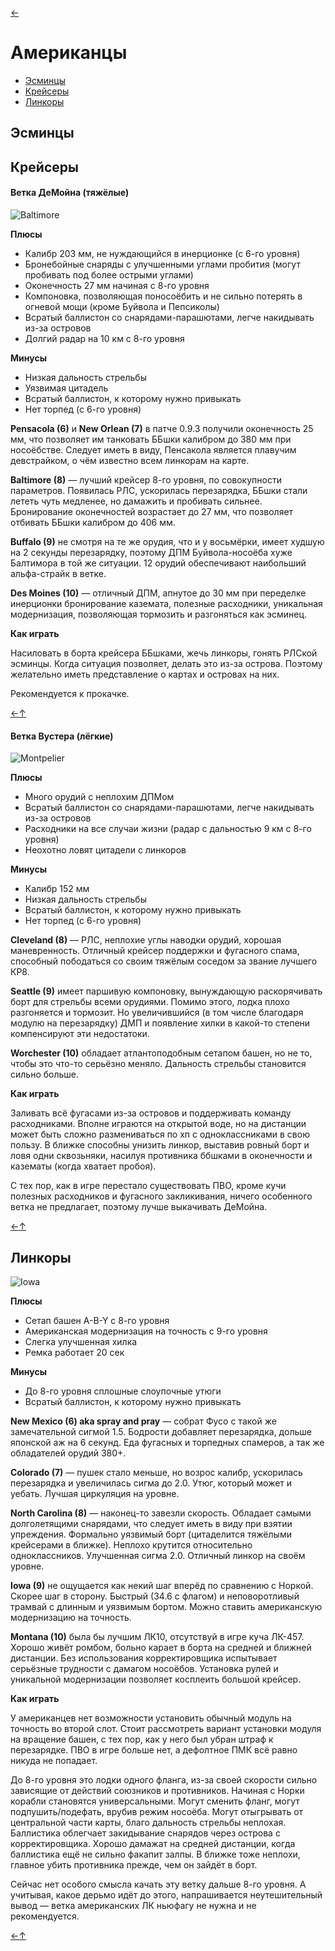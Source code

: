 [←](../readme.md)

# Американцы

- [Эсминцы](#Эсминцы)
- [Крейсеры](#Крейсеры)
- [Линкоры](#Линкоры)

## Эсминцы

## Крейсеры

#### Ветка ДеМойна (тяжёлые)
![Baltimore](../images/baltimore.jpg)

**Плюсы**
- Калибр 203 мм, не нуждающийся в инерционке (с 6-го уровня)
- Бронебойные снаряды с улучшенными углами пробития (могут пробивать под более острыми углами)
- Оконечность 27 мм начиная с 8-го уровня
- Компоновка, позволяющая поносоёбить и не сильно потерять в огневой мощи (кроме Буйвола и Пепсиколы)
- Всратый баллистон со снарядами-парашютами, легче накидывать из-за островов
- Долгий радар на 10 км с 8-го уровня

**Минусы**
- Низкая дальность стрельбы
- Уязвимая цитадель
- Всратый баллистон, к которому нужно привыкать
- Нет торпед (с 6-го уровня)

**Pensacola (6)** и **New Orlean (7)** в патче 0.9.3 получили оконечность 25 мм, что позволяет им танковать ББшки калибром до 380 мм при носоёбстве. Следует иметь в виду, Пенсакола является плавучим девстрайком, о чём известно всем линкорам на карте.

**Baltimore (8)** — лучший крейсер 8-го уровня, по совокупности параметров. Появилась РЛС, ускорилась перезарядка, ББшки стали лететь чуть медленее, но дамажить и пробивать сильнее. Бронирование оконечностей возрастает до 27 мм, что позволяет отбивать ББшки калибром до 406 мм.

**Buffalo (9)** не смотря на те же орудия, что и у восьмёрки, имеет худшую на 2 секунды перезарядку, поэтому ДПМ Буйвола-носоёба хуже Балтимора в той же ситуации. 12 орудий обеспечивают наибольший альфа-страйк в ветке.

**Des Moines (10)** — отличный ДПМ, апнутое до 30 мм при переделке инерционки бронирование каземата, полезные расходники, уникальная модернизация, позволяющая тормозить и разгоняться как эсминец.

**Как играть**

Насиловать в борта крейсера ББшками, жечь линкоры, гонять РЛСкой эсминцы. Когда ситуация позволяет, делать это из-за острова. Поэтому желательно иметь представление о картах и островах на них.

Рекомендуется к прокачке.

[←](../readme.md)[↑](#Американцы)

#### Ветка Вустера (лёгкие)
![Montpelier](../images/montpelier.jpg)

**Плюсы**
- Много орудий с неплохим ДПМом
- Всратый баллистон со снарядами-парашютами, легче накидывать из-за островов
- Расходники на все случаи жизни (радар с дальностью 9 км с 8-го уровня)
- Неохотно ловят цитадели с линкоров

**Минусы**
- Калибр 152 мм
- Низкая дальность стрельбы
- Всратый баллистон, к которому нужно привыкать
- Нет торпед (с 6-го уровня)

**Cleveland (8)** — РЛС, неплохие углы наводки орудий, хорошая маневренность. Отличный крейсер поддержки и фугасного спама, способный пободаться со своим тяжёлым соседом за звание лучшего КР8.

**Seattle (9)** имеет паршивую компоновку, вынуждающую раскорячивать борт для стрельбы всеми орудиями. Помимо этого, лодка плохо разгоняется и тормозит. Но увеличившийся (в том числе благодаря модулю на перезарядку) ДМП и появление хилки в какой-то степени компенсируют эти недостатоки.

**Worchester (10)** обладает атлантоподобным сетапом башен, но не то, чтобы это что-то серьёзно меняло. Дальность стрельбы становится сильно больше.

**Как играть**

Заливать всё фугасами из-за островов и поддерживать команду расходниками. Вполне играются на открытой воде, но на дистанции может быть сложно размениваться по хп с одноклассниками в свою пользу. В ближке способны унизить линкор, выставив ровный борт и ловя одни сквозьняки, насилуя противника ббшками в оконечности и казематы (когда хватает пробоя).

С тех пор, как в игре перестало существовать ПВО, кроме кучи полезных расходников и фугасного закликивания, ничего особенного ветка не предлагает, поэтому лучше выкачивать ДеМойна.

[←](../readme.md)[↑](#Американцы)

## Линкоры
![Iowa](../images/iowa.png)

**Плюсы**
- Сетап башен A-B-Y с 8-го уровня
- Американская модернизация на точность с 9-го уровня
- Слегка улучшенная хилка
- Ремка работает 20 сек

**Минусы**
- До 8-го уровня сплошные слоупочные утюги
- Всратый баллистон, к которому нужно привыкать

**New Mexico (6) aka spray and pray** — собрат Фусо с такой же замечательной сигмой 1.5. Бодрости добавляет перезарядка, дольше японской аж на 6 секунд. Еда фугасных и торпедных спамеров, а так же обладателей орудий 380+.

**Colorado (7)** — пушек стало меньше, но возрос калибр, ускорилась перезарядка и увеличилась сигма до 2.0. Утюг, который может и уебать. Лучшая циркуляция на уровне.

**North Carolina (8)** — наконец-то завезли скорость. Обладает самыми долголетящими снарядами, что следует иметь в виду при взятии упреждения. Формально уязвимый борт (цитаделится тяжёлыми крейсерами в ближке). Неплохо крутится относительно одноклассников. Улучшенная сигма 2.0. Отличный линкор на своём уровне.

**Iowa (9)** не ощущается как некий шаг вперёд по сравнению с Норкой. Скорее шаг в сторону. Быстрый (34.6 с флагом) и неповоротливый трамвай с длинным и уязвимым бортом. Можно ставить американскую модернизацию на точность.

**Montana (10)** была бы лучшим ЛК10, отсутствуй в игре куча ЛК-457. Хорошо живёт ромбом, больно карает в борта на средней и ближней дистанции. Без использования корректировщика испытывает серьёзные трудности с дамагом носоёбов. Установка рулей и уникальной модернизации позволяет косплеить большой крейсер.

**Как играть**

У американцев нет возможности установить обычный модуль на точность во второй слот. Стоит рассмотреть вариант установки модуля на вращение башен, с тех пор, как у него был убран штраф к перезарядке. ПВО в игре больше нет, а дефолтное ПМК всё равно никуда не попадает.

До 8-го уровня это лодки одного фланга, из-за своей скорости сильно зависящие от действий союзников и противников. Начиная с Норки корабли становятся универсальными. Могут сменить фланг, могут подпушить/подефать, врубив режим носоёба. Могут отыгрывать от центральной части карты, благо дальность стрельбы неплохая. Баллистика облегчает закидывание снарядов через острова с корректировщика. Хорошо дамажат на средней дистанции, когда баллистика ещё не сильно факапит залпы. В ближке тоже неплохи, главное убить противника прежде, чем он зайдёт в борт.

Сейчас нет особого смысла качать эту ветку дальше 8-го уровня. А учитывая, какое дерьмо идёт до этого, напрашивается неутешительный вывод 
— ветка американских ЛК ньюфагу не нужна и не рекомендуется.

[←](../readme.md)[↑](#Американцы)

